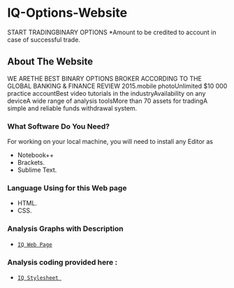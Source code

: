 # IQ-Options-Website
START TRADINGBINARY OPTIONS
*Amount to be credited to account in case of successful trade.

## About The Website
WE ARETHE BEST BINARY OPTIONS BROKER ACCORDING TO THE GLOBAL BANKING & FINANCE REVIEW 2015.mobile photoUnlimited $10 000 practice accountBest video tutorials in the industryAvailability on any deviceA wide range of analysis toolsMore than 70 assets for tradingA simple and reliable funds withdrawal system.

 ### What Software Do You Need?
 For working on your local machine, you will need to install any Editor as 
 * Notebook++
 * Brackets.
 * Sublime Text.
 
 ### Language Using for this Web page
 * HTML.
 * CSS.
 
 ### Analysis Graphs with Description
* [`IQ Web Page`](https://github.com/hagar912/IQ-Options-Website/blob/main/iq.html)


### Analysis coding provided here :
* [`IQ Stylesheet `](https://github.com/hagar912/IQ-Options-Website/blob/main/IQ.css)
